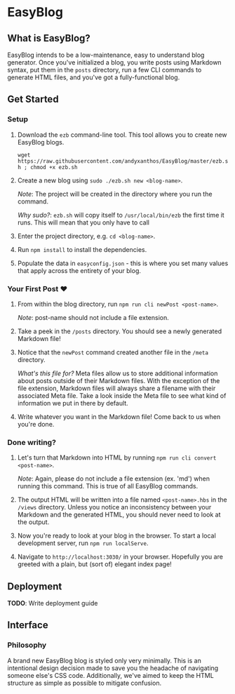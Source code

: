 # EasyBlog

## What is EasyBlog?

EasyBlog intends to be a low-maintenance, easy to understand blog generator. Once you've initialized a blog, you write posts using Markdown syntax, put them in the `posts` directory, run a few CLI commands to generate HTML files, and you've got a fully-functional blog.

## Get Started

### Setup
1. Download the `ezb` command-line tool. This tool allows you to create new EasyBlog blogs.

    `wget https://raw.githubusercontent.com/andyxanthos/EasyBlog/master/ezb.sh ; chmod +x ezb.sh`
2. Create a new blog using `sudo ./ezb.sh new <blog-name>`. 
    
    *Note*: The project will be created in the directory where you run the command.

    *Why sudo?*: `ezb.sh` will copy itself to `/usr/local/bin/ezb` the first time it runs. This will mean that you only have to call 
3. Enter the project directory, e.g. `cd <blog-name>`.
4. Run `npm install` to install the dependencies.
5. Populate the data in `easyconfig.json` - this is where you set many values that apply across the entirety of your blog.

### Your First Post ❤️
1. From within the blog directory, run `npm run cli newPost <post-name>`.

    *Note*: post-name should not include a file extension.
2. Take a peek in the `/posts` directory. You should see a newly generated Markdown file!
3. Notice that the `newPost` command created another file in the `/meta` directory.

    *What's this file for?* Meta files allow us to store additional information about posts outside of their Markdown files. With the exception of the file extension, Markdown files will always share a filename with their associated Meta file. Take a look inside the Meta file to see what kind of information we put in there by default.
4. Write whatever you want in the Markdown file! Come back to us when you're done.

### Done writing?

1. Let's turn that Markdown into HTML by running `npm run cli convert <post-name>`.

    *Note*: Again, please do not include a file extension (ex. 'md') when running this command. This is true of all EasyBlog commands.
2. The output HTML will be written into a file named `<post-name>.hbs` in the `/views` directory. Unless you notice an inconsistency between your Markdown and the generated HTML, you should never need to look at the output.
3. Now you're ready to look at your blog in the browser. To start a local development server, run `npm run localServe`.
4. Navigate to `http://localhost:3030/` in your browser. Hopefully you are greeted with a plain, but (sort of) elegant index page!

## Deployment

**TODO**: Write deployment guide

## Interface

### Philosophy
A brand new EasyBlog blog is styled only very minimally. This is an intentional design decision made to save you the headache of navigating someone else's CSS code. Additionally, we've aimed to keep the HTML structure as simple as possible to mitigate confusion.

